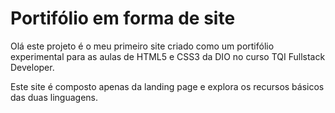 # Portifólio em forma de site

Olá este projeto é o meu primeiro site criado como um portifólio experimental para as aulas de HTML5 e CSS3 da DIO no curso TQI Fullstack Developer.

Este site é composto apenas da landing page e explora os recursos básicos das duas linguagens.
